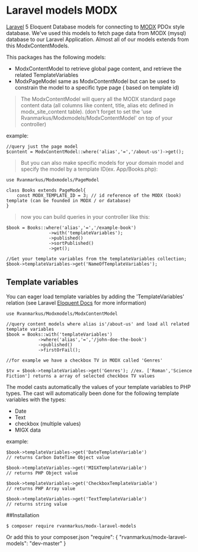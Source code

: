 # Laravel models MODX

[Laravel](http://laravel.com) 5 Eloquent Database models for connecting to [MODX](http://modx.com) PDOx style database. 
We've used this models to fetch page data from MODX (mysql) database to our Laravel Application. Almost all of our models extends from this ModxContentModels.

This packages has the following models:

  - ModxContentModel to retrieve global page content, and retrieve the related TemplateVariables 
  - ModxPageModel same as ModxContentModel but can be used to constrain the model to a specific type page ( based on template id)  

> The ModxContentModel will query all the MODX standard page content data (all columns like content, title, alias etc defined in modx_site_content table).
(don't forget to set the 'use Rvanmarkus/Modxmodels/ModxContentModel' on top of your controller)

example:
 
    //query just the page model
    $content = ModxContentModel::where('alias','=','/about-us')->get();  
   
  

> But you can also make specific models for your domain model and specify the model by a template ID(ex. App/Books.php):

    use Rvanmarkus/Modxmodels/PageModel

    class Books extends PageModel{
        const MODX_TEMPLATE_ID = 3; // id reference of the MODX (book) template (can be founded in MODX / or database)
    }
    
> now you can build queries in your controller like this:
   
    $book = Books::where('alias','=','/example-book')
                    ->with('templateVariables');
                    ->published()
                    ->sortPublished()
                    ->get();

    //Get your template variables from the templateVariables collection;                    
    $book->templateVariables->get('NameOfTemplateVariables');
    

## Template variables
 You can eager load template variables by adding the 'TemplateVariables' relation (see Laravel [Eloquent Docs](http://laravel.com/docs/eloquent) for more information)

    use Rvanmarkus/Modxmodels/ModxContentModel
            
    //query content models where alias is'/about-us' and load all related template variables  
    $book = Books::with('templateVariables')
                ->where('alias','=','/john-doe-the-book')
                ->published()
                ->firstOrFail();
               
    //for example we have a checkbox TV in MODX called 'Genres'
     
    $tv = $book->templateVariables->get('Genres'); //ex. ['Roman','Science Fiction'] returns a array of selected checkbox TV values


The model casts automatically the values of your template variables to PHP types. The cast will automatically been done for the following template variables with the types:
  - Date
  - Text
  - checkbox (multiple values)
  - MIGX data

example: 

    $book->templateVariables->get('DateTemplateVariable') 
    // returns Carbon DateTime Object value
        
    $book->templateVariables->get('MIGXTemplateVariable') 
    // returns PHP Object value
    
    $book->templateVariables->get('CheckboxTemplateVariable') 
    // returns PHP Array value
    
    $book->templateVariables->get('TextTemplateVariable') 
    // returns string value
    

##Installation

    $ composer require rvanmarkus/modx-laravel-models
    
Or add this to your composer.json
    "require": {
        "rvanmarkus/modx-laravel-models": "dev-master"
    } 

